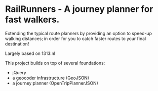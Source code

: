 RailRunners - A journey planner for fast walkers.
==============================================

Extending the typical route planners by providing an option to speed-up walking distances; in order for you to catch faster routes to your final destination!

Largely based on 1313.nl

This project builds on top of several foundations:
 - jQuery
 - a geocoder infrastructure (GeoJSON)
 - a journey planner (OpenTripPlannerJSON)
 




